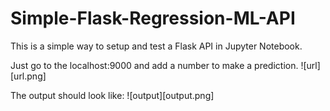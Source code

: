 # Simple-Flask-Regression-ML-API

This is a simple way to setup and test a Flask API in Jupyter Notebook.

Just go to the localhost:9000 and add a number to make a prediction.
![url][url.png]

The output should look like:
![output][output.png]
